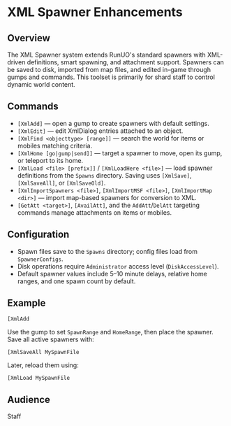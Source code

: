 # XML Spawner Enhancements

## Overview
The XML Spawner system extends RunUO's standard spawners with XML-driven definitions, smart spawning, and attachment support. Spawners can be saved to disk, imported from map files, and edited in-game through gumps and commands. This toolset is primarily for shard staff to control dynamic world content.

## Commands
- `[XmlAdd]` — open a gump to create spawners with default settings.
- `[XmlEdit]` — edit XmlDialog entries attached to an object.
- `[XmlFind <objecttype> [range]]` — search the world for items or mobiles matching criteria.
- `[XmlHome [go|gump|send]]` — target a spawner to move, open its gump, or teleport to its home.
- `[XmlLoad <file> [prefix]]` / `[XmlLoadHere <file>]` — load spawner definitions from the `Spawns` directory. Saving uses `[XmlSave]`, `[XmlSaveAll]`, or `[XmlSaveOld]`.
- `[XmlImportSpawners <file>]`, `[XmlImportMSF <file>]`, `[XmlImportMap <dir>]` — import map-based spawners for conversion to XML.
- `[GetAtt <target>]`, `[AvailAtt]`, and the `AddAtt`/`DelAtt` targeting commands manage attachments on items or mobiles.

## Configuration
- Spawn files save to the `Spawns` directory; config files load from `SpawnerConfigs`.
- Disk operations require `Administrator` access level (`DiskAccessLevel`).
- Default spawner values include 5–10 minute delays, relative home ranges, and one spawn count by default.

## Example
```
[XmlAdd
```
Use the gump to set `SpawnRange` and `HomeRange`, then place the spawner. Save all active spawners with:
```
[XmlSaveAll MySpawnFile
```
Later, reload them using:
```
[XmlLoad MySpawnFile
```

## Audience
Staff